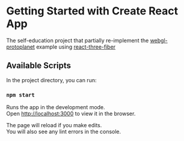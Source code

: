 # Getting Started with Create React App

The self-education project that partially re-implement the [webgl-protoplanet](https://threejs.org/examples/?q=prot#webgl_gpgpu_protoplanet) example using [react-three-fiber](https://docs.pmnd.rs/react-three-fiber/getting-started/introduction)

## Available Scripts

In the project directory, you can run:

### `npm start`

Runs the app in the development mode.\
Open [http://localhost:3000](http://localhost:3000) to view it in the browser.

The page will reload if you make edits.\
You will also see any lint errors in the console.